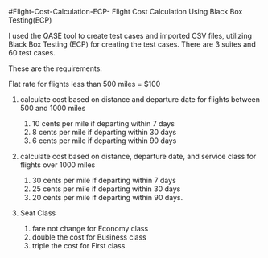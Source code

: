 #Flight-Cost-Calculation-ECP-
Flight Cost Calculation Using Black Box Testing(ECP)

I used the QASE tool to create test cases and imported CSV files, utilizing Black Box Testing (ECP) for creating the test cases. There are 3 suites and 60 test cases.

These are the requirements:

Flat rate for flights less than 500 miles = $100

1. calculate cost based on distance and departure date for flights between 500 and 1000 miles
   
    1. 10 cents per mile if departing within 7 days
    2. 8 cents per mile if departing within 30 days
    3. 6 cents per mile if departing within 90 days
3. calculate cost based on distance, departure date, and service class for flights over 1000 miles
   
   1. 30 cents per mile if departing within 7 days
   2. 25 cents per mile if departing within 30 days
   3. 20 cents per mile if departing within 90 days.
      
5. Seat Class
   1. fare not change for Economy class
   2. double the cost for Business class
   3. triple the cost for First class.




 
